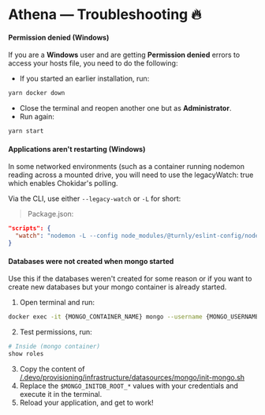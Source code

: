 # Athena — Troubleshooting 🔥 

#### Permission denied (Windows) 

If you are a **Windows** user and are getting **Permission denied** errors
to access your hosts file, you need to do the following:

* If you started an earlier installation, run:

```sh
yarn docker down
```

* Close the terminal and reopen another one but as **Administrator**.
* Run again:

```sh
yarn start
```

#### Applications aren't restarting (Windows)

In some networked environments (such as a container running nodemon reading
across a mounted drive, you will need to use the legacyWatch: true which enables Chokidar's polling.

Via the CLI, use either `--legacy-watch` or `-L` for short:

> Package.json: 

```json
"scripts": {
  "watch": "nodemon -L --config node_modules/@turnly/eslint-config/nodemon.json src/main.ts"
}
```

#### Databases were not created when mongo started

Use this if the databases weren't created for some reason or if you
want to create new databases but your mongo container is already started.

1. Open terminal and run:

```sh
docker exec -it {MONGO_CONTAINER_NAME} mongo --username {MONGO_USERNAME} --password {MONGO_PASSWORD} --authenticationDatabase admin
```

2. Test permissions, run:

```sh
# Inside (mongo container)
show roles
```

3. Copy the content of [/.devo/provisioning/infrastructure/datasources/mongo/init-mongo.sh](/.devo/provisioning/infrastructure/datasources/mongo/init-mongo.sh)
4. Replace the `$MONGO_INITDB_ROOT_*` values with your credentials and execute it in the terminal.
5. Reload your application, and get to work!
